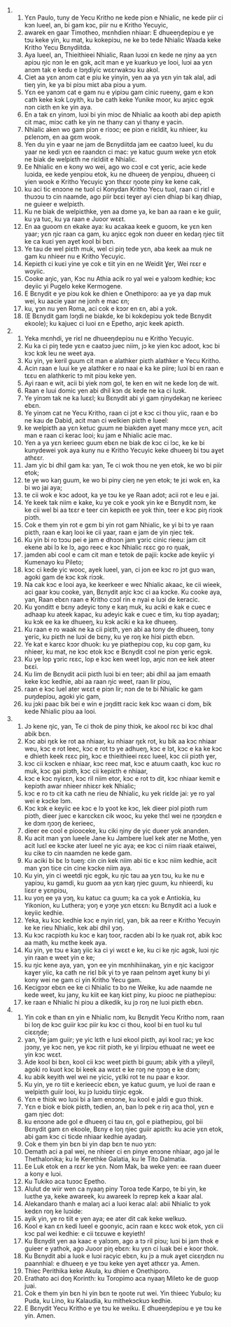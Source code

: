 <ol>
  <li>
    <ol>
      <li>Yɛn Paulo, tuny de Yecu Kritho ne kede piɔn e Nhialic, ne kede piir ci kɔn lueel, an, bi gam kɔc, piir nu e Kritho Yecuyic,</li>
      <li>awarek en gaar Timotheo, mɛnhdien nhiaar: E dhueeŋdepiɔu e ye tɔu keke yin, ku mat, ku kokepiɔu, ne ke bɔ tede Nhialic Waada keke Kritho Yecu Bɛnydiitda.</li>
      <li>Aya lueel, an, Thieithieei Nhialic, Raan luɔɔi ɛn kede ne ŋiny aa yɛn apiɔu ŋic nɔn le en gɔk, acit man e ye kuarkuɔ ye looi, luɔi aa yɛn anɔm tak e kedu e lɔŋdiyic wɛɛrwakɔu ku akol.</li>
      <li>Ciet aa yɛn anɔm cat e piu ke yinyin, yen aa ya yɛn yin tak alal, adi tieŋ yin, ke ya bi piɔu miɛt aba piɔu a yum.</li>
      <li>Yɛn ee yanɔm cat e gam nu e yipiɔu gam cinic rueeny, gam e kɔn cath keke kɔk Loyith, ku be cath keke Yunike moor, ku aŋiɛc egɔk nɔn ciɛth en ke yin aya.</li>
      <li>En a tak ɛn yinɔm, luɔi bi yin miɔc de Nhialic aa kooth abi dep apiɛth cit mac, miɔc cath ke yin ne thany can yi thany e yacin.</li>
      <li>Nhialic aken wo gam piɔn e riɔɔc; ee piɔn e riɛldit, ku nhieer, ku pɛlenɔm, en aa gɛm wook.</li>
      <li>Yen du yin e yaar ne jam de Bɛnydiitda jam ee caatɔɔ lueel, ku du yaar ne kedi yɛn ee raandɛn ci mac: ye katuc guum weke yɛn etok ne biak de welpiɛth ne riɛldiit e Nhialic.</li>
      <li>Ee Nhialic en e kony wo wei, ago wo cɔɔl e cɔt ɣeric, acie kede luɔida, ee kede yenpiɔu etok, ku ne dhueeŋ de yenpiɔu, dhueeŋ ci yien wook e Kritho Yecuyic ɣɔn thɛɛr ŋoote piny ke kene cak,</li>
      <li>ku aci tic enɔɔne ne tuol ci Konydan Kritho Yecu tuol, raan ci riɛl e thuɔɔu tɔ cin naamde, ago piir bɛɛi teɣer ayi cien dhiap bi kaŋ dhiap, ne guieer e welpiɛth.</li>
      <li>Ku ne biak de welpiɛthke, yen aa dɔme ya, ke ban aa raan e ke guiir, ku ya tuc, ku ya raan e Juoor wɛɛt.</li>
      <li>En aa guoom ɛn ekake aya: ku acakaa keek e guoom, ke yɛn ken yaar; yɛn ŋic raan ca gam, ku aŋiɛc egɔk nɔn dueer en kedaŋ ŋiec tiit ke ca kuɛi yen aɣet kool bi bɛn.</li>
      <li>Ye tau de wel piɛth muk, wel ci piŋ tede yɛn, aba keek aa muk ne gam ku nhieer nu e Kritho Yecuyic.</li>
      <li>Kepiɛth ci kuɛi yine ye cok e tiit yin en ne Weidit Ɣer, Wei rɛɛr e woyiic.</li>
      <li>Cooke aŋic, yan, Kɔc nu Athia acik ro yal wei e yalɔɔm kedhie; kɔc deyiic yi Pugelo keke Kermogene.</li>
      <li>E Bɛnydit e ye piɔu kok ke dhien e Onethiporo: aa ye ya dap muk wei, ku aacie yaar ne jonh e mac ɛn;</li>
      <li>ku, ɣɔn nu yen Roma, aci cok e kɔɔr en ɛn, abi a yok.</li>
      <li>(E Bɛnydit gam lɔŋdi ne biakde, ke bi kokdepiɔu yok tede Bɛnydit ekoole); ku kajuec ci luoi ɛn e Epetho, aŋic keek apiɛth.</li>
    </ol>
  </li>
  <li>
    <ol>
      <li>Yeka mɛnhdi, ye riɛl ne dhueeŋdepiɔu nu e Kritho Yecuyic.</li>
      <li>Ku ka ci piŋ tede yɛn e caatɔɔ juec niim, jɔ ke yien kɔc adoot, kɔc bi kɔc kɔk leu ne weet aya.</li>
      <li>Ku yin, ye keril guum cit man e alathker piɛth alathker e Yecu Kritho.</li>
      <li>Acin raan e luui ke ye alathker e ro naai e ka ke piire; luɔi bi en raan e tɛɛu en alathkeric tɔ mit piɔu keke yen.</li>
      <li>Ayi raan e wit, acii bi yiek nɔm gol, te ken en wit ne kede loŋ de wit.</li>
      <li>Raan e luui domic yen abi dhil kɔn dɛ kede ne ka ci luɔk.</li>
      <li>Ye yinɔm tak ne ka luɛɛl; ku Bɛnydit abi yi gam ŋinydekaŋ ne kerieec ebɛn.</li>
      <li>Ye yinɔm cat ne Yecu Kritho, raan ci jɔt e kɔc ci thou yiic, raan e bɔ ne kau de Dabid, acit man ci welkien piɛth e lueel:</li>
      <li>ke welpiɛth aa yɛn ketuc guum ne biakden aɣet many mɛce yɛn, acit man e raan ci kerac looi; ku jam e Nhialic acie mac.</li>
      <li>Yen a ya yɛn kerieec guum ebɛn ne biak de kɔc ci lɔc, ke ke bi kunydewei yok aya kuny nu e Kritho Yecuyic keke dhueeŋ bi tɔu aɣet athɛɛr.</li>
      <li>Jam yic bi dhil gam ka: yan, Te ci wok thou ne yen etok, ke wo bi piir etok;</li>
      <li>te ye wo kaŋ guum, ke wo bi piny cieŋ ne yen etok; te jɛi wok en, ka bi wo jai aya;</li>
      <li>te cii wok e kɔc adoot, ka ye tɔu ke ye Raan adot; acii rot e leu e jai.</li>
      <li>Ye keek tak niim e kake, ku ye cok e yook yin ke e Bɛnydit nɔm, ke ke cii wel bi aa tɛɛr e teer cin kepiɛth ee yok thin, teer e kɔc piŋ riɔɔk piɔth.</li>
      <li>Cok e them yin rot e gɛm bi yin rot gam Nhialic, ke yi bi tɔ ye raan piɛth, raan e kaŋ looi ke cii yaar, raan e jam de yin ŋiec tek.</li>
      <li>Ku yin bi ro tɔɔu pei e jam e dhɔɔn jam ɣɔric cinic rieeu: jam cit ekene abi lɔ ke lɔ, ago reec e kɔc Nhialic rɛɛc go ro ŋuak,</li>
      <li>jamden abi cool e cam cit man e tetok de pajii: kɔcke ade keyiic yi Kumenayo ku Pileto;</li>
      <li>kɔc ci kede yic wooc, ayek lueel, yan, ci jon ee kɔc ro jɔt guɔ wan, agoki gam de kɔc kɔk riɔɔk.</li>
      <li>Na cak kɔc e looi aya, ke keerkeer e wec Nhialic akaac, ke cii wieek, aci gaar kɔu cooke, yan, Bɛnydit aŋic kɔc ci aa kɔcke. Ku cooke aya, yan, Raan ebɛn raan e Kritho cɔɔl rin e nyai e luɔi de keracic.</li>
      <li>Ku ɣonditt e bɛny adeyic tony e kaŋ muk, ku aciki e kak e cuec e adhaap ku ateek kapac, ku adeyic kak e cuec e tim, ku tiɔp ayadaŋ; ku kɔk ee ka ke dhueeŋ, ku kɔk aciki e ka ke dhueeŋ.</li>
      <li>Ku raan e ro waak ne ka cii piɛth, yen abi aa tony de dhueeŋ, tony ɣeric, ku piɛth ne luɔi de bɛny, ku ye roŋ ke hiɔi piɛth ebɛn.</li>
      <li>Ye kat e karɛc kɔɔr dhuok: ku ye piathepiɔu cop, ku cop gam, ku nhieer, ku mat, ne kɔc etok kɔc e Bɛnydit cɔɔl ne piɔn ɣeric egɔk.</li>
      <li>Ku ye lop ɣɔric rɛɛc, lop e kɔc ken weet lop, aŋic nɔn ee kek ateer bɛɛi.</li>
      <li>Ku lim de Bɛnydit acii piɛth luɔi bi en teer; abi dhil aa jam emaath keke kɔc kedhie, abi aa raan ŋic weet, raan lir piɔu,</li>
      <li>raan e kɔc luel ater wɛɛt e piɔn lir; nɔn de te bi Nhialic ke gam puŋdepiɔu, agoki yic gam,</li>
      <li>ku jɔki paac bik bei e win e jɔŋditt racic kek kɔc waan ci dɔm, bik kede Nhialic piɔu aa looi.</li>
    </ol>
  </li>
  <li>
    <ol>
      <li>Jɔ kene ŋic, yan, Te ci thok de piny thiɔk, ke akool rɛc bi kɔc dhal abik bɛn.</li>
      <li>Kɔc abi ŋɛk ke rot aa nhiaar, ku nhiaar ŋɛk rot, ku bik aa kɔc nhiaar weu, kɔc e rot leec, kɔc e rot tɔ ye adhueŋ, kɔc e lɔt, kɔc e ka ke kɔc e dhieth keek rɛɛc piŋ, kɔc e thieithieei rɛɛc lueel, kɔc cii piɔth ɣer,</li>
      <li>kɔc cii kɔcken e nhiaar, kɔc reec mat, kɔc e atuum caath, kɔc kuc ro muk, kɔc gai piɔth, kɔc cii kepiɛth e nhiaar,</li>
      <li>kɔc e kɔc nyiɛɛn, kɔc ril niim etor, kɔc e rot tɔ dit, kɔc nhiaar kemit e kepiɔth awar nhieer nhiɛɛr kek Nhialic;</li>
      <li>kɔc e ro tɔ cit ka cath ne rieu de Nhialic, ku yek riɛlde jai: ye ro yal wei e kɔcke lɔm.</li>
      <li>Kɔc kɔk e keyiic ee kɔc e lɔ ɣoot ke kɔc, lek dieer piɔl piɔth rum piɔth, dieer juec e karɛckɛn cik wooc, ku yeke thɛl wei ne ŋɔɔŋdɛn e ke dɔm ŋɔɔŋ de kerieec,</li>
      <li>dieer ee cool e piooceke, ku ciki ŋiny de yic dueer yok ananden.</li>
      <li>Ku acit man ɣɔn lueele Jane ku Jambere luel kek ater ne Mothe, yen acit luɛl ee kɔcke ater lueel ne yic aya; ee kɔc ci niim riaak etaiwei, ku cike tɔ cin naamden ne kede gam.</li>
      <li>Ku aciki bi bɛ lɔ tueŋ: cin cin kek niim abi tic e kɔc niim kedhie, acit man ɣɔn tice cin cine kɔcke niim aya.</li>
      <li>Ku yin, yin ci weetdi ŋic egɔk, ku ŋic tau aa yɛn tɔu, ku ke nu e yapiɔu, ku gamdi, ku guom aa yɛn kaŋ ŋiec guum, ku nhieerdi, ku liɛɛr e yɛnpiɔu,</li>
      <li>ku yoŋ ee ya yɔŋ, ku katuc ca guum; ka ca yok e Antiokia, ku Yikonion, ku Luthera; yoŋ e yɔŋe yɛn etɛɛn: ku Bɛnydit aci a luok e keyiic kedhie.</li>
      <li>Yeka, ku kɔc kedhie kɔc e nyin riɛl, yan, bik aa reer e Kritho Yecuyin ke ke rieu Nhialic, kek abi dhil yɔŋ.</li>
      <li>Ku kɔc racpiɔth ku kɔc e kaŋ toor, racden abi lɔ ke ŋuak rot, abik kɔc aa math, ku mɛthe keek aya.</li>
      <li>Ku yin, ye tɔu e kaŋ yiic ka ci yi wɛɛt e ke, ku ci ke ŋic agɔk, luɔi ŋic yin raan e weet yin e ke;</li>
      <li>ku ŋic kene aya, yan, ɣɔn ee yin mɛnhihiinakaŋ, yin e ŋic kacigɔɔr kaɣer yiic, ka cath ne riɛl bik yi tɔ ye raan pelnɔm aɣet kuny bi yi kony wei ne gam ci yin Kritho Yecu gam.</li>
      <li>Kecigɔɔr ebɛn ee ke ci Nhialic tɔ bɔ ne Weike, ku ade naamde ne kede weet, ku jany, ku kiit ee kaŋ kiɛt piny, ku piooc ne piathepiɔu:</li>
      <li>ke raan e Nhialic hi piɔu a dikedik, ku jɔ roŋ ne luɔi piɛth ebɛn.</li>
    </ol>
  </li>
  <li>
    <ol>
      <li>Yin cok e than ɛn yin e Nhialic nɔm, ku Bɛnydit Yecu Kritho nɔm, raan bi loŋ de kɔc guiir kɔc piir ku kɔc ci thou, kool bi en tuol ku tul ciɛɛŋde;</li>
      <li>yan, Ye jam guiir; ye yic lɛth e luɔi ekool piɛth, ayi kool rac; ye kɔc jɔɔny, ye kɔc nen, ye kɔc riit piɔth, ke yi lirpiɔu ethuaat ne weet ee yin kɔc wɛɛt.</li>
      <li>Ade kool bi bɛn, kool cii kɔc weet piɛth bi guum; abik yith a yileyil, agoki ro kuot kɔc bi keek aa wɛɛt e ke roŋ ne ŋɔɔŋ e ke dɔm;</li>
      <li>ku abik keyith wel wei ne yicic, yɛlki rot te nu paar e kɔɔr.</li>
      <li>Ku yin, ye ro tiit e kerieecic ebɛn, ye katuc guum, ye luɔi de raan e welpiɛth guiir looi, ku jɔ luɔidu tiiŋic egɔk.</li>
      <li>Yɛn e thiɔk wo luɔi bi a lam enɔɔne, ku kool e jaldi e guɔ thiɔk.</li>
      <li>Yɛn e biok e biok piɛth, tedien, an, ban lɔ pek e riŋ aca thol, yɛn e gam ŋiec dot:</li>
      <li>ku enɔɔne ade gol e dhueeŋ ci tau ɛn, gol e piathepiɔu, gol bii Bɛnydit gam ɛn ekoole, Bɛny e loŋ ŋiec guiir apiɛth: ku acie yɛn etok, abi gam kɔc ci ticde nhiaar kedhie ayadaŋ.</li>
      <li>Cok e them yin bɛn bi yin dap bɛn te nuo yɛn:</li>
      <li>Demath aci a pal wei, ne nhieer ci en pinye enɔɔne nhiaar, ago jal le Thethalonika; ku le Kerethke Galatia, ku le Tito Dalmatia.</li>
      <li>Ee Luk etok en a rɛɛr ke yɛn. Nom Mak, ba weke yen: ee raan dueer a kony e luɔi.</li>
      <li>Ku Tukiko aca tuɔɔc Epetho.</li>
      <li>Alulut de wiir wen ca nyaaŋ piny Toroa tede Karpo, te bi yin, ke luɛthe ya, keke awareek, ku awareek lɔ reprep kek a kaar alal.</li>
      <li>Alekandaro thanh e malaŋ aci a luoi kerac alal: abii Nhialic tɔ yok kedɛn roŋ ke luɔide:</li>
      <li>ayik yin, ye ro tiit e yen aya; ee ater dit cak keke welkuɔ.</li>
      <li>Kool e kan ɛn kedi lueel e goonyic, acin raan e kɛɛc wok etok, yɛn cii kɔc pal wei kedhie: e cii tɛɛuwe e keyieth!</li>
      <li>Ku Bɛnydit yen aa kaac e yalɔɔm, ago a tɔ ril piɔu; luɔi bi jam thok e guieer e yathok, ago Juoor piŋ ebɛn: ku yɛn ci luak bei e koor thok.</li>
      <li>Ku Bɛnydit abi a luok e luɔi racyic ebɛn, ku jɔ a muk aɣet ciɛɛŋdɛn nu paannhial: e dhueeŋ e ye tɔu keke yen aɣet athɛɛr ya. Amen.</li>
      <li>Thiec Perithika keke Akula, ku dhien e Onethiporo.</li>
      <li>Erathato aci doŋ Korinth: ku Toropimo aca nyaaŋ Mileto ke de guop juai.</li>
      <li>Cok e them yin bɛn hi yin bɛn te ŋoote rut wei. Yin thieec Yubulo; ku Puda, ku Lino, ku Kalaudia, ku mithekɔckuɔ kedhie.</li>
      <li>E Bɛnydit Yecu Kritho e ye tɔu ke weiku. E dhueeŋdepiɔu e ye tɔu ke yin. Amen.</li>
    </ol>
  </li>
</ol>
